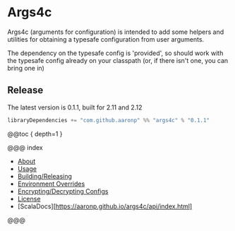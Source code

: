 Args4c
======

Args4c (arguments for configuration) is intended to add some helpers and utilities for obtaining a typesafe configuration from user arguments.

The dependency on the typesafe config is 'provided', so should work with the typesafe config
already on your classpath (or, if there isn't one, you can bring one in)

## Release

The latest version is 0.1.1, built for 2.11 and 2.12

```scala
libraryDependencies += "com.github.aaronp" %% "args4c" % "0.1.1"
```


@@toc { depth=1 }

@@@ index


* [About](about.md)
* [Usage](usage.md)
* [Building/Releasing](building.md)
* [Environment Overrides](environment.md)
* [Encrypting/Decrypting Configs](secretConfig.md)
* [License](license.md)
* [ScalaDocs][https://aaronp.github.io/args4c/api/index.html]

@@@

